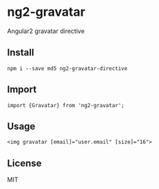 # ng2-gravatar

Angular2 gravatar directive

## Install

    npm i --save md5 ng2-gravatar-directive

## Import

    import {Gravatar} from 'ng2-gravatar';

## Usage

    <img gravatar [email]="user.email" [size]="16">
    
## License

MIT